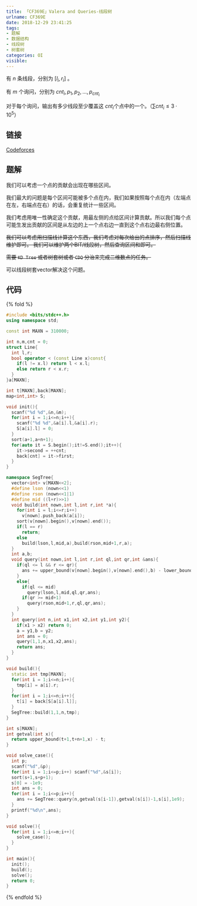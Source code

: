 ```yaml
---
title: 「CF369E」Valera and Queries-线段树
urlname: CF369E
date: 2018-12-29 23:41:25
tags:
- 题解
- 数据结构
- 线段树
- 树套树
categories: OI 
visible:
---
```


有 $n$ 条线段，分别为 $[l_i,r_i]$ 。

有 $m$ 个询问，分别为 $cnt_i,p_1,p_2,...,p_{cnt_i}$

对于每个询问，输出有多少线段至少覆盖这 $cnt_i$ ​个点中的一个。（$\sum cnt_i \le 3 \cdot 10^5$）

<!-- more -->

## 链接

[Codeforces](http://codeforces.com/problemset/problem/369/E)

## 题解

我们可以考虑一个点的贡献会出现在哪些区间。

我们最大的问题是每个区间可能被多个点在内，我们如果按照每个点在内（左端点在左，右端点在右）的话，会重复统计一些区间。

我们考虑用唯一性确定这个贡献，用最左侧的点给区间计算贡献。所以我们每个点可能生发出贡献的区间是从左边的上一个点右边一直到这个点右边最右侧位置。

~~我们可以考虑用扫描线计算这个东西，我们考虑对每次给出的点排序，然后扫描线维护即可。
我们可以维护两个BIT/线段树，然后查询区间和即可。~~

~~需要 `KD Tree` 或者树套树或者 `CDQ` 分治来完成二维数点的任务。~~

可以线段树套vector解决这个问题。

## 代码

{% fold %}
```cpp
#include <bits/stdc++.h>
using namespace std;

const int MAXN = 310000;

int n,m,cnt = 0;
struct Line{
  int l,r;
  bool operator < (const Line x)const{
    if(l != x.l) return l < x.l;
    else return r < x.r;
  }
}a[MAXN];

int t[MAXN],back[MAXN];
map<int,int> S;

void init(){
  scanf("%d %d",&n,&m);
  for(int i = 1;i<=n;i++){
    scanf("%d %d",&a[i].l,&a[i].r);
    S[a[i].l] = 0;
  }
  sort(a+1,a+n+1);
  for(auto it = S.begin();it!=S.end();it++){
    it->second = ++cnt;
    back[cnt] = it->first;
  }
}

namespace SegTree{
  vector<int> v[MAXN<<2];
  #define lson (nown<<1)
  #define rson (nown<<1|1)
  #define mid ((l+r)>>1)
  void build(int nown,int l,int r,int *a){
    for(int i = l;i<=r;i++)
      v[nown].push_back(a[i]);
    sort(v[nown].begin(),v[nown].end());
    if(l == r) 
      return;
    else
      build(lson,l,mid,a),build(rson,mid+1,r,a);
  }
  int a,b;
  void query(int nown,int l,int r,int ql,int qr,int &ans){
    if(ql <= l && r <= qr){
      ans += upper_bound(v[nown].begin(),v[nown].end(),b) - lower_bound(v[nown].begin(),v[nown].end(),a);
    }
    else{
      if(ql <= mid)
        query(lson,l,mid,ql,qr,ans);
      if(qr >= mid+1)
        query(rson,mid+1,r,ql,qr,ans);
    }
  }
  int query(int n,int x1,int x2,int y1,int y2){
    if(x1 > x2) return 0;
    a = y1,b = y2;
    int ans = 0;
    query(1,1,n,x1,x2,ans);
    return ans;
  }
}

void build(){
  static int tmp[MAXN];
  for(int i = 1;i<=n;i++){
    tmp[i] = a[i].r;
  }
  for(int i = 1;i<=n;i++){
    t[i] = back[S[a[i].l]];
  }
  SegTree::build(1,1,n,tmp);
}

int s[MAXN];
int getval(int x){
  return upper_bound(t+1,t+n+1,x) - t;
}

void solve_case(){
  int p;
  scanf("%d",&p);
  for(int i = 1;i<=p;i++) scanf("%d",&s[i]);
  sort(s+1,s+p+1);
  s[0] = -1e9;
  int ans = 0;
  for(int i = 1;i<=p;i++){
    ans += SegTree::query(n,getval(s[i-1]),getval(s[i])-1,s[i],1e9);
  }
  printf("%d\n",ans);
}

void solve(){
  for(int i = 1;i<=m;i++){
    solve_case();
  }
}

int main(){
  init();
  build();
  solve();
  return 0;
}
```
{% endfold %}
